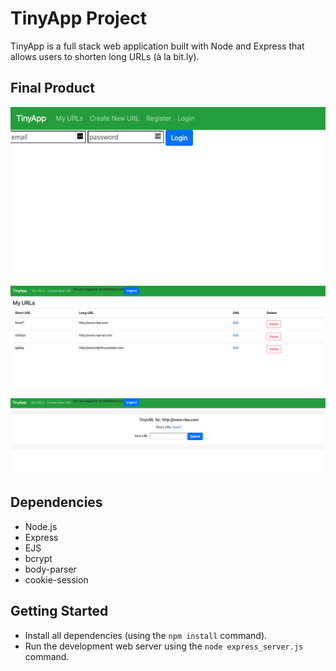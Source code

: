 # TinyApp Project

TinyApp is a full stack web application built with Node and Express that allows users to shorten long URLs (à la bit.ly). 

## Final Product

!["Screenshot of login page"](https://github.com/Nachosonfriday/tinyapp/blob/main/docs/login.png)

!["Screenshot of URLS page"](https://github.com/Nachosonfriday/tinyapp/blob/main/docs/urls-page.png)

!["screenshot of URL edit page"](https://github.com/Nachosonfriday/tinyapp/blob/main/docs/url-edit.png)

## Dependencies

- Node.js
- Express
- EJS
- bcrypt
- body-parser
- cookie-session

## Getting Started

- Install all dependencies (using the `npm install` command).
- Run the development web server using the `node express_server.js` command.